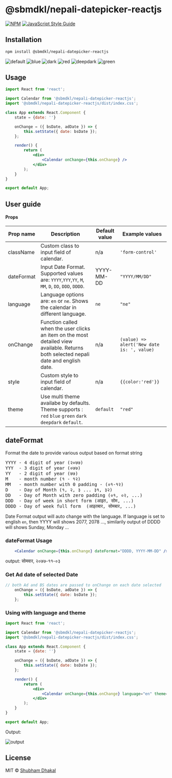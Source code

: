 # @sbmdkl/nepali-datepicker-reactjs


[![NPM](https://img.shields.io/npm/v/@sbmdkl/nepali-datepicker-reactjs.svg)](https://www.npmjs.com/package/@sbmdkl/nepali-datepicker-reactjs) [![JavaScript Style Guide](https://img.shields.io/badge/code_style-standard-brightgreen.svg)](https://standardjs.com)

## Installation

```bash
npm install @sbmdkl/nepali-datepicker-reactjs
```

![default](https://raw.githubusercontent.com/sbmdkl/nepali-datepicker-reactjs/main/blob/images/12e57f6d-a2ee-4352-8b73-85971acdf06d.png)
![blue](https://raw.githubusercontent.com/sbmdkl/nepali-datepicker-reactjs/main/blob/images/bc421c42-711a-438e-878c-53cffcb0db77.png)
![dark](https://raw.githubusercontent.com/sbmdkl/nepali-datepicker-reactjs/main/blob/images/97c76561-56b3-4ce3-85fb-2ad7b8d2427b.png)
![red](https://raw.githubusercontent.com/sbmdkl/nepali-datepicker-reactjs/main/blob/images/27a40071-390f-4908-8c58-7dd912840a99.png)
![deepdark](https://raw.githubusercontent.com/sbmdkl/nepali-datepicker-reactjs/main/blob/images/ed397da4-a4eb-4269-8d6a-b03714c25bc2.png)
![green](https://raw.githubusercontent.com/sbmdkl/nepali-datepicker-reactjs/main/blob/images/8ff06f5e-cd55-40e0-8d8a-fa9a9e3a06e6.png)



## Usage

```jsx
import React from 'react';

import Calendar from '@sbmdkl/nepali-datepicker-reactjs';
import '@sbmdkl/nepali-datepicker-reactjs/dist/index.css';

class App extends React.Component {
	state = {date: ''}

	onChange = ({ bsDate, adDate }) => {
		this.setState({ date: bsDate });
	};

	render() {
		return (
			<div>
				<Calendar onChange={this.onChange} />
			</div>
		);
	}
}

export default App;

```

## User guide

#### Props

|Prop name|Description|Default value|Example values|
|----|----|----|----|
|className|Custom class to input field of calendar.|n/a|`'form-control'`|
|dateFormat|Input Date Format. Supported values are: `YYYY`,`YYY`,`YY`, `M`, `MM`, `D`, `DD`, `DDD`, `DDDD`.|YYYY-MM-DD|`"YYYY/MM/DD"`|
|language|Language options are: `en` or `ne`. Shows the calendar in different language.| `ne` |`"ne"`|
|onChange|Function called when the user clicks an item on the most detailed view available. Returns both selected nepali date and english date.|n/a|`(value) => alert('New date is: ', value)`|
|style|Custom style to input field of calendar.|n/a|`{{color:'red'}}`|
|theme|Use multi theme availabe by defaults. Theme supports : `red` `blue` `green` `dark` `deepdark` `default`.|`default`|`"red"`|


## dateFormat
Format the date to provide various output based on format string
<pre>
YYYY - 4 digit of year (२०७७)
YYY  - 3 digit of year (०७७)
YY   - 2 digit of year (७७)
M    - month number (१ - १२)
MM   - month number with 0 padding - (०१-१२)
D    - Day of Month (१, २, ३ ... ३१, ३२)
DD   - Day of Month with zero padding (०१, ०२, ...)
DDD  - Day of week in short form (आइत, सोम, ...)
DDDD - Day of week full form  (आइतबार, सोमबार, ...)
</pre>

Date Format output will auto change with the language.
If language is set to english `en`, then YYYY will shows 2077, 2078 ...,
similarily output of DDDD will shows Sunday, Monday ...

### dateFormat Usage
```jsx
	<Calendar onChange={this.onChange} dateFormat="DDDD, YYYY-MM-DD" />
```
output: सोमवार, २०७७-११-०३

### Get Ad date of selected Date
```jsx
// both Ad and BS dates are passed to onChange on each date selected
	onChange = ({ bsDate, adDate }) => {
		this.setState({ date: bsDate });
	};


```
### Using with language and theme

```jsx
import React from 'react';

import Calendar from '@sbmdkl/nepali-datepicker-reactjs';
import '@sbmdkl/nepali-datepicker-reactjs/dist/index.css';

class App extends React.Component {
	state = {date: ''}

	onChange = ({ bsDate, adDate }) => {
		this.setState({ date: bsDate });
	};

	render() {
		return (
			<div>
				<Calendar onChange={this.onChange} language="en" theme="deepdark" dateFormat="DDDD, YYYY-MM-DD" />
			</div>
		);
	}
}

export default App;

```
Output:

![output](https://raw.githubusercontent.com/sbmdkl/nepali-datepicker-reactjs/main/blob/images/0142e689-6c38-4693-bfa0-a78e22ad6ec5%20.png)

## License

MIT © [Shubham Dhakal](https://github.com/sbmdkl)
